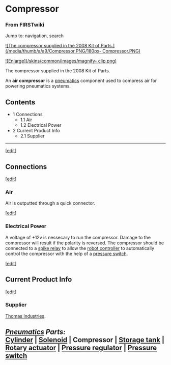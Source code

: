 # Compressor

### From FIRSTwiki

Jump to: navigation, search

[![The compressor supplied in the 2008 Kit of
Parts.](/media/thumb/a/a9/Compressor.PNG/180px-
Compressor.PNG)](/index.php/Image:Compressor.PNG "The compressor supplied in
the 2008 Kit of Parts." )

[![Enlarge](/skins/common/images/magnify-
clip.png)](/index.php/Image:Compressor.PNG "Enlarge" )

The compressor supplied in the 2008 Kit of Parts.

An **air compressor** is a [pneumatics](/index.php/Pneumatics "Pneumatics" )
component used to compress air for powering pneumatics systems.

## Contents

  * 1 Connections
    * 1.1 Air
    * 1.2 Electrical Power
  * 2 Current Product Info
    * 2.1 Supplier  
---  
  
[[edit](/index.php?title=Compressor&action=edit&section=1 "Edit section:
Connections" )]

## Connections

[[edit](/index.php?title=Compressor&action=edit&section=2 "Edit section: Air"
)]

### Air

Air is outputted through a quick connector.

[[edit](/index.php?title=Compressor&action=edit&section=3 "Edit section:
Electrical Power" )]

### Electrical Power

A voltage of +12v is nessecary to run the compressor. Damage to the compressor
will result if the polarity is reversed. The compressor should be connected to
a [spike relay](/index.php/Spike_relay "Spike relay" ) to allow the [robot
controller](/index.php/Robot_controller "Robot controller" ) to automatically
control the compressor with the help of a [pressure
switch](/index.php/Pressure_switch "Pressure switch" ).

[[edit](/index.php?title=Compressor&action=edit&section=4 "Edit section:
Current Product Info" )]

## Current Product Info

[[edit](/index.php?title=Compressor&action=edit&section=5 "Edit section:
Supplier" )]

### Supplier

[Thomas Industries](http://www.thomasind.com "http://www.thomasind.com" ).

  

_**[Pneumatics](/index.php/Pneumatics "Pneumatics" ) Parts:**_  
[Cylinder](/index.php/Cylinder "Cylinder" ) | [Solenoid](/index.php/Solenoid
"Solenoid" ) | **Compressor** | [Storage tank](/index.php/Storage_tank
"Storage tank" ) | [Rotary actuator](/index.php/Rotary_actuator "Rotary
actuator" ) | [Pressure regulator](/index.php/Pressure_regulator "Pressure
regulator" ) | [Pressure switch](/index.php/Pressure_switch "Pressure switch"
)  
---  
  
